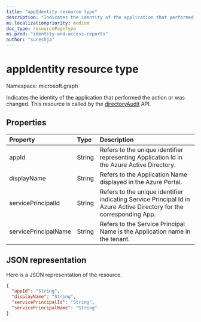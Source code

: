 ```yaml
---
title: "appIdentity resource type"
description: "Indicates the identity of the application that performed the action or was changed. Includes Application Id, Name, Service Principal ID and Name. This resource is called by the directoryAudit API"
ms.localizationpriority: medium
doc_type: resourcePageType
ms.prod: "identity-and-access-reports"
author: "sureshja"
---
```


# appIdentity resource type

Namespace: microsoft.graph

Indicates the identity of the application that performed the action or was changed. This resource is called by the [directoryAudit](../api/directoryaudit-get.md) API.


## Properties
| Property	   | Type	|Description|
|:---------------|:--------|:----------|
|appId|String|Refers to the unique identifier representing Application Id in the Azure Active Directory.|
|displayName|String|Refers to the Application Name displayed in the Azure Portal.|
|servicePrincipalId|String|Refers to the unique identifier indicating Service Principal Id in Azure Active Directory for the corresponding App.|
|servicePrincipalName|String|Refers to the Service Principal Name is the Application name in the tenant. |

## JSON representation

Here is a JSON representation of the resource.

<!-- {
  "blockType": "resource",
  "optionalProperties": [

  ],
  "@odata.type": "microsoft.graph.appIdentity"
}-->

```json
{
  "appId": "String",
  "displayName": "String",
  "servicePrincipalId": "String",
  "servicePrincipalName": "String"
}

```

<!-- uuid: 8fcb5dbc-d5aa-4681-8e31-b001d5168d79
2015-10-25 14:57:30 UTC -->
<!-- {
  "type": "#page.annotation",
  "description": "appIdentity resource",
  "keywords": "",
  "section": "documentation",
  "tocPath": ""
}-->


